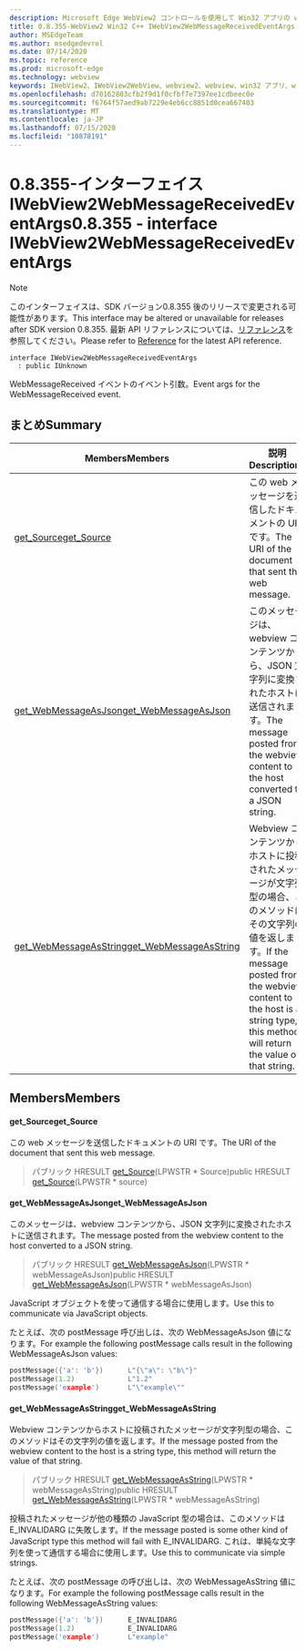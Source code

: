 ```yaml
---
description: Microsoft Edge WebView2 コントロールを使用して Win32 アプリの web コンテンツをホストする
title: 0.8.355-WebView2 Win32 C++ IWebView2WebMessageReceivedEventArgs
author: MSEdgeTeam
ms.author: msedgedevrel
ms.date: 07/14/2020
ms.topic: reference
ms.prod: microsoft-edge
ms.technology: webview
keywords: IWebView2、IWebView2WebView、webview2、webview、win32 アプリ、win32、edge
ms.openlocfilehash: d70162803cfb2f9d1f0cfbf7e7397ee1cdbeec0e
ms.sourcegitcommit: f6764f57aed9ab7229e4eb6cc8851d0cea667403
ms.translationtype: MT
ms.contentlocale: ja-JP
ms.lasthandoff: 07/15/2020
ms.locfileid: "10878191"
---
```

# <span data-ttu-id="f5b50-104">0.8.355-インターフェイス IWebView2WebMessageReceivedEventArgs</span><span class="sxs-lookup"><span data-stu-id="f5b50-104">0.8.355 - interface IWebView2WebMessageReceivedEventArgs</span></span> 

> [!NOTE]
> <span data-ttu-id="f5b50-105">このインターフェイスは、SDK バージョン0.8.355 後のリリースで変更される可能性があります。</span><span class="sxs-lookup"><span data-stu-id="f5b50-105">This interface may be altered or unavailable for releases after SDK version 0.8.355.</span></span> <span data-ttu-id="f5b50-106">最新 API リファレンスについては、[リファレンス](../../../webview2-api-reference.md)を参照してください。</span><span class="sxs-lookup"><span data-stu-id="f5b50-106">Please refer to [Reference](../../../webview2-api-reference.md) for the latest API reference.</span></span>

```
interface IWebView2WebMessageReceivedEventArgs
  : public IUnknown
```

<span data-ttu-id="f5b50-107">WebMessageReceived イベントのイベント引数。</span><span class="sxs-lookup"><span data-stu-id="f5b50-107">Event args for the WebMessageReceived event.</span></span>

## <span data-ttu-id="f5b50-108">まとめ</span><span class="sxs-lookup"><span data-stu-id="f5b50-108">Summary</span></span>

 <span data-ttu-id="f5b50-109">Members</span><span class="sxs-lookup"><span data-stu-id="f5b50-109">Members</span></span>                        | <span data-ttu-id="f5b50-110">説明</span><span class="sxs-lookup"><span data-stu-id="f5b50-110">Descriptions</span></span>
--------------------------------|---------------------------------------------
[<span data-ttu-id="f5b50-111">get_Source</span><span class="sxs-lookup"><span data-stu-id="f5b50-111">get_Source</span></span>](#get_source) | <span data-ttu-id="f5b50-112">この web メッセージを送信したドキュメントの URI です。</span><span class="sxs-lookup"><span data-stu-id="f5b50-112">The URI of the document that sent this web message.</span></span>
[<span data-ttu-id="f5b50-113">get_WebMessageAsJson</span><span class="sxs-lookup"><span data-stu-id="f5b50-113">get_WebMessageAsJson</span></span>](#get_webmessageasjson) | <span data-ttu-id="f5b50-114">このメッセージは、webview コンテンツから、JSON 文字列に変換されたホストに送信されます。</span><span class="sxs-lookup"><span data-stu-id="f5b50-114">The message posted from the webview content to the host converted to a JSON string.</span></span>
[<span data-ttu-id="f5b50-115">get_WebMessageAsString</span><span class="sxs-lookup"><span data-stu-id="f5b50-115">get_WebMessageAsString</span></span>](#get_webmessageasstring) | <span data-ttu-id="f5b50-116">Webview コンテンツからホストに投稿されたメッセージが文字列型の場合、このメソッドはその文字列の値を返します。</span><span class="sxs-lookup"><span data-stu-id="f5b50-116">If the message posted from the webview content to the host is a string type, this method will return the value of that string.</span></span>

## <span data-ttu-id="f5b50-117">Members</span><span class="sxs-lookup"><span data-stu-id="f5b50-117">Members</span></span>

#### <span data-ttu-id="f5b50-118">get_Source</span><span class="sxs-lookup"><span data-stu-id="f5b50-118">get_Source</span></span> 

<span data-ttu-id="f5b50-119">この web メッセージを送信したドキュメントの URI です。</span><span class="sxs-lookup"><span data-stu-id="f5b50-119">The URI of the document that sent this web message.</span></span>

> <span data-ttu-id="f5b50-120">パブリック HRESULT [get_Source](#get_source)(LPWSTR \* Source)</span><span class="sxs-lookup"><span data-stu-id="f5b50-120">public HRESULT [get_Source](#get_source)(LPWSTR \* source)</span></span>

#### <span data-ttu-id="f5b50-121">get_WebMessageAsJson</span><span class="sxs-lookup"><span data-stu-id="f5b50-121">get_WebMessageAsJson</span></span> 

<span data-ttu-id="f5b50-122">このメッセージは、webview コンテンツから、JSON 文字列に変換されたホストに送信されます。</span><span class="sxs-lookup"><span data-stu-id="f5b50-122">The message posted from the webview content to the host converted to a JSON string.</span></span>

> <span data-ttu-id="f5b50-123">パブリック HRESULT [get_WebMessageAsJson](#get_webmessageasjson)(LPWSTR \* webMessageAsJson)</span><span class="sxs-lookup"><span data-stu-id="f5b50-123">public HRESULT [get_WebMessageAsJson](#get_webmessageasjson)(LPWSTR \* webMessageAsJson)</span></span>

<span data-ttu-id="f5b50-124">JavaScript オブジェクトを使って通信する場合に使用します。</span><span class="sxs-lookup"><span data-stu-id="f5b50-124">Use this to communicate via JavaScript objects.</span></span>

<span data-ttu-id="f5b50-125">たとえば、次の postMessage 呼び出しは、次の WebMessageAsJson 値になります。</span><span class="sxs-lookup"><span data-stu-id="f5b50-125">For example the following postMessage calls result in the following WebMessageAsJson values:</span></span>

```cpp
postMessage({'a': 'b'})      L"{\"a\": \"b\"}"
postMessage(1.2)             L"1.2"
postMessage('example')       L"\"example\""
```

#### <span data-ttu-id="f5b50-126">get_WebMessageAsString</span><span class="sxs-lookup"><span data-stu-id="f5b50-126">get_WebMessageAsString</span></span> 

<span data-ttu-id="f5b50-127">Webview コンテンツからホストに投稿されたメッセージが文字列型の場合、このメソッドはその文字列の値を返します。</span><span class="sxs-lookup"><span data-stu-id="f5b50-127">If the message posted from the webview content to the host is a string type, this method will return the value of that string.</span></span>

> <span data-ttu-id="f5b50-128">パブリック HRESULT [get_WebMessageAsString](#get_webmessageasstring)(LPWSTR \* webMessageAsString)</span><span class="sxs-lookup"><span data-stu-id="f5b50-128">public HRESULT [get_WebMessageAsString](#get_webmessageasstring)(LPWSTR \* webMessageAsString)</span></span>

<span data-ttu-id="f5b50-129">投稿されたメッセージが他の種類の JavaScript 型の場合は、このメソッドは E_INVALIDARG に失敗します。</span><span class="sxs-lookup"><span data-stu-id="f5b50-129">If the message posted is some other kind of JavaScript type this method will fail with E_INVALIDARG.</span></span> <span data-ttu-id="f5b50-130">これは、単純な文字列を使って通信する場合に使用します。</span><span class="sxs-lookup"><span data-stu-id="f5b50-130">Use this to communicate via simple strings.</span></span>

<span data-ttu-id="f5b50-131">たとえば、次の postMessage の呼び出しは、次の WebMessageAsString 値になります。</span><span class="sxs-lookup"><span data-stu-id="f5b50-131">For example the following postMessage calls result in the following WebMessageAsString values:</span></span>

```cpp
postMessage({'a': 'b'})      E_INVALIDARG
postMessage(1.2)             E_INVALIDARG
postMessage('example')       L"example"
```


